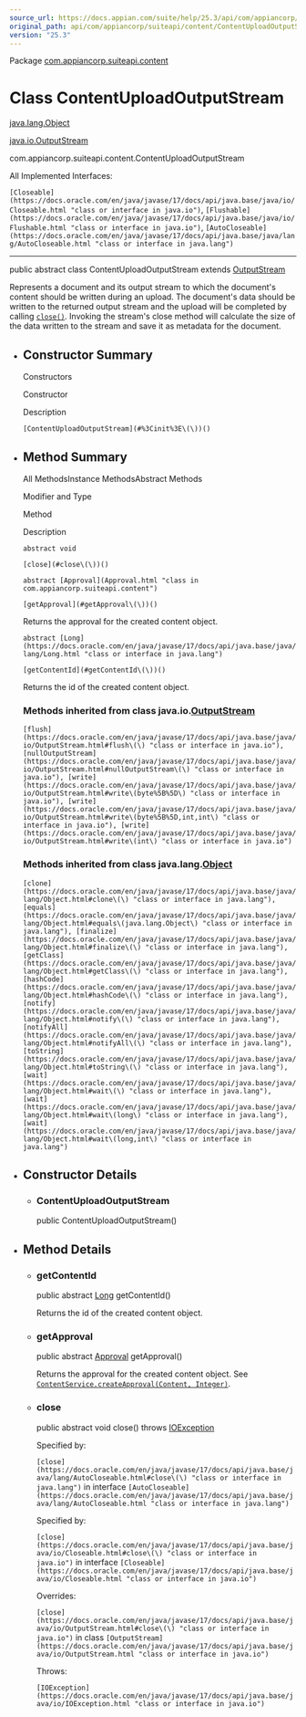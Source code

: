 ```yaml
---
source_url: https://docs.appian.com/suite/help/25.3/api/com/appiancorp/suiteapi/content/ContentUploadOutputStream.html
original_path: api/com/appiancorp/suiteapi/content/ContentUploadOutputStream.html
version: "25.3"
---
```


Package [com.appiancorp.suiteapi.content](package-summary.html)

# Class ContentUploadOutputStream

[java.lang.Object](https://docs.oracle.com/en/java/javase/17/docs/api/java.base/java/lang/Object.html "class or interface in java.lang")

[java.io.OutputStream](https://docs.oracle.com/en/java/javase/17/docs/api/java.base/java/io/OutputStream.html "class or interface in java.io")

com.appiancorp.suiteapi.content.ContentUploadOutputStream

All Implemented Interfaces:

`[Closeable](https://docs.oracle.com/en/java/javase/17/docs/api/java.base/java/io/Closeable.html "class or interface in java.io")`, `[Flushable](https://docs.oracle.com/en/java/javase/17/docs/api/java.base/java/io/Flushable.html "class or interface in java.io")`, `[AutoCloseable](https://docs.oracle.com/en/java/javase/17/docs/api/java.base/java/lang/AutoCloseable.html "class or interface in java.lang")`

* * *

public abstract class ContentUploadOutputStream extends [OutputStream](https://docs.oracle.com/en/java/javase/17/docs/api/java.base/java/io/OutputStream.html "class or interface in java.io")

Represents a document and its output stream to which the document's content should be written during an upload. The document's data should be written to the returned output stream and the upload will be completed by calling [`close()`](#close\(\)). Invoking the stream's close method will calculate the size of the data written to the stream and save it as metadata for the document.

-   ## Constructor Summary

    Constructors

    Constructor

    Description

    `[ContentUploadOutputStream](#%3Cinit%3E\(\))()`

-   ## Method Summary

    All MethodsInstance MethodsAbstract Methods

    Modifier and Type

    Method

    Description

    `abstract void`

    `[close](#close\(\))()`

    `abstract [Approval](Approval.html "class in com.appiancorp.suiteapi.content")`

    `[getApproval](#getApproval\(\))()`

    Returns the approval for the created content object.

    `abstract [Long](https://docs.oracle.com/en/java/javase/17/docs/api/java.base/java/lang/Long.html "class or interface in java.lang")`

    `[getContentId](#getContentId\(\))()`

    Returns the id of the created content object.

    ### Methods inherited from class java.io.[OutputStream](https://docs.oracle.com/en/java/javase/17/docs/api/java.base/java/io/OutputStream.html "class or interface in java.io")

    `[flush](https://docs.oracle.com/en/java/javase/17/docs/api/java.base/java/io/OutputStream.html#flush\(\) "class or interface in java.io"), [nullOutputStream](https://docs.oracle.com/en/java/javase/17/docs/api/java.base/java/io/OutputStream.html#nullOutputStream\(\) "class or interface in java.io"), [write](https://docs.oracle.com/en/java/javase/17/docs/api/java.base/java/io/OutputStream.html#write\(byte%5B%5D\) "class or interface in java.io"), [write](https://docs.oracle.com/en/java/javase/17/docs/api/java.base/java/io/OutputStream.html#write\(byte%5B%5D,int,int\) "class or interface in java.io"), [write](https://docs.oracle.com/en/java/javase/17/docs/api/java.base/java/io/OutputStream.html#write\(int\) "class or interface in java.io")`

    ### Methods inherited from class java.lang.[Object](https://docs.oracle.com/en/java/javase/17/docs/api/java.base/java/lang/Object.html "class or interface in java.lang")

    `[clone](https://docs.oracle.com/en/java/javase/17/docs/api/java.base/java/lang/Object.html#clone\(\) "class or interface in java.lang"), [equals](https://docs.oracle.com/en/java/javase/17/docs/api/java.base/java/lang/Object.html#equals\(java.lang.Object\) "class or interface in java.lang"), [finalize](https://docs.oracle.com/en/java/javase/17/docs/api/java.base/java/lang/Object.html#finalize\(\) "class or interface in java.lang"), [getClass](https://docs.oracle.com/en/java/javase/17/docs/api/java.base/java/lang/Object.html#getClass\(\) "class or interface in java.lang"), [hashCode](https://docs.oracle.com/en/java/javase/17/docs/api/java.base/java/lang/Object.html#hashCode\(\) "class or interface in java.lang"), [notify](https://docs.oracle.com/en/java/javase/17/docs/api/java.base/java/lang/Object.html#notify\(\) "class or interface in java.lang"), [notifyAll](https://docs.oracle.com/en/java/javase/17/docs/api/java.base/java/lang/Object.html#notifyAll\(\) "class or interface in java.lang"), [toString](https://docs.oracle.com/en/java/javase/17/docs/api/java.base/java/lang/Object.html#toString\(\) "class or interface in java.lang"), [wait](https://docs.oracle.com/en/java/javase/17/docs/api/java.base/java/lang/Object.html#wait\(\) "class or interface in java.lang"), [wait](https://docs.oracle.com/en/java/javase/17/docs/api/java.base/java/lang/Object.html#wait\(long\) "class or interface in java.lang"), [wait](https://docs.oracle.com/en/java/javase/17/docs/api/java.base/java/lang/Object.html#wait\(long,int\) "class or interface in java.lang")`

-   ## Constructor Details

    -   ### ContentUploadOutputStream

        public ContentUploadOutputStream()

-   ## Method Details

    -   ### getContentId

        public abstract [Long](https://docs.oracle.com/en/java/javase/17/docs/api/java.base/java/lang/Long.html "class or interface in java.lang") getContentId()

        Returns the id of the created content object.

    -   ### getApproval

        public abstract [Approval](Approval.html "class in com.appiancorp.suiteapi.content") getApproval()

        Returns the approval for the created content object. See [`ContentService.createApproval(Content, Integer)`](ContentService.html#createApproval\(com.appiancorp.suiteapi.content.Content,java.lang.Integer\)).

    -   ### close

        public abstract void close() throws [IOException](https://docs.oracle.com/en/java/javase/17/docs/api/java.base/java/io/IOException.html "class or interface in java.io")

        Specified by:

        `[close](https://docs.oracle.com/en/java/javase/17/docs/api/java.base/java/lang/AutoCloseable.html#close\(\) "class or interface in java.lang")` in interface `[AutoCloseable](https://docs.oracle.com/en/java/javase/17/docs/api/java.base/java/lang/AutoCloseable.html "class or interface in java.lang")`

        Specified by:

        `[close](https://docs.oracle.com/en/java/javase/17/docs/api/java.base/java/io/Closeable.html#close\(\) "class or interface in java.io")` in interface `[Closeable](https://docs.oracle.com/en/java/javase/17/docs/api/java.base/java/io/Closeable.html "class or interface in java.io")`

        Overrides:

        `[close](https://docs.oracle.com/en/java/javase/17/docs/api/java.base/java/io/OutputStream.html#close\(\) "class or interface in java.io")` in class `[OutputStream](https://docs.oracle.com/en/java/javase/17/docs/api/java.base/java/io/OutputStream.html "class or interface in java.io")`

        Throws:

        `[IOException](https://docs.oracle.com/en/java/javase/17/docs/api/java.base/java/io/IOException.html "class or interface in java.io")`